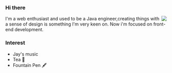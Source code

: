 ### Hi there

<img align="right" src="https://github-readme-stats.vercel.app/api?username=LastWhisperzzz&show_icons=true&icon_color=CE1D2D&text_color=718096&bg_color=ffffff&hide_title=true" />

I'm a web enthusiast and used to be a Java engineer,creating things with a sense of design is something I'm very keen on.
Now i'm focused on front-end development.

### Interest
- Jay's music
- Tea 🍵
- Fountain Pen 🖋️




